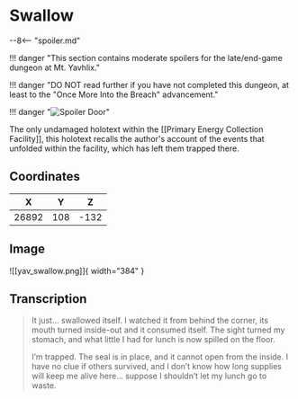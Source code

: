 # Swallow

--8<-- "spoiler.md"

!!! danger "This section contains moderate spoilers for the late/end-game dungeon at Mt. Yavhlix."

!!! danger "DO NOT read further if you have not completed this dungeon, at least to the "Once More Into the Breach" advancement."

!!! danger "![Spoiler Door](/assets/img/spoiler_door.png)"

The only undamaged holotext within the [[Primary Energy Collection Facility]], this holotext recalls the author's account of the events that unfolded within the facility, which has left them trapped there.

## Coordinates
| **X** | **Y** | **Z** |
| :---: | :---: | :---: |
| 26892 |  108  | -132  |

## Image

![[yav_swallow.png]]{ width="384" }

## Transcription
> It just… swallowed itself. I watched it from behind the corner, its mouth turned inside-out and it consumed itself. The sight turned my stomach, and what little I had for lunch is now spilled on the floor.
>
> I’m trapped. The seal is in place, and it cannot open from the inside. I have no clue if others survived, and I don’t know how long supplies will keep me alive here… suppose I shouldn’t let my lunch go to waste.
